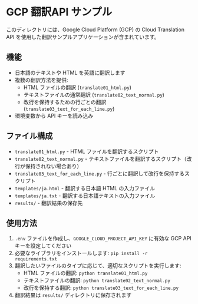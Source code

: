 # GCP 翻訳API サンプル

このディレクトリには、Google Cloud Platform (GCP) の Cloud Translation API を使用した翻訳サンプルアプリケーションが含まれています。

## 機能

- 日本語のテキストや HTML を英語に翻訳します
- 複数の翻訳方法を提供:
  - HTML ファイルの翻訳 (`translate01_html.py`)
  - テキストファイルの通常翻訳 (`translate02_text_normal.py`)
  - 改行を保持するための行ごとの翻訳 (`translate03_text_for_each_line.py`)
- 環境変数から API キーを読み込み

## ファイル構成

- `translate01_html.py` - HTML ファイルを翻訳するスクリプト
- `translate02_text_normal.py` - テキストファイルを翻訳するスクリプト（改行が保持されない場合あり）
- `translate03_text_for_each_line.py` - 行ごとに翻訳して改行を保持するスクリプト
- `templates/ja.html` - 翻訳する日本語 HTML の入力ファイル
- `templates/ja.txt` - 翻訳する日本語テキストの入力ファイル
- `results/` - 翻訳結果の保存先

## 使用方法

1. `.env` ファイルを作成し、`GOOGLE_CLOUD_PROJECT_API_KEY` に有効な GCP API キーを設定してください
2. 必要なライブラリをインストールします: `pip install -r requirements.txt`
3. 翻訳したいファイルのタイプに応じて、適切なスクリプトを実行します:
   - HTML ファイルの翻訳: `python translate01_html.py`
   - テキストファイルの翻訳: `python translate02_text_normal.py`
   - 改行を保持する翻訳: `python translate03_text_for_each_line.py`
4. 翻訳結果は `results/` ディレクトリに保存されます 